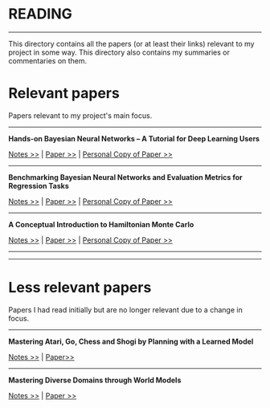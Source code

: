 <h1> READING </h1>

---

This directory contains all the papers (or at least their links) relevant to my project in some way. This directory also contains my summaries or commentaries on them.

# Relevant papers
Papers relevant to my project's main focus.

---

**Hands-on Bayesian Neural Networks – A Tutorial for Deep Learning Users**

[Notes >>](https://github.com/pranigopu/mastersProject/blob/main/reading/hands-on-bayesian-neural-networks--a-tutorial-for-deep-learning-users.md) | [Paper >>](https://arxiv.org/pdf/2007.06823) | [Personal Copy of Paper >>](https://github.com/pranigopu/mastersProject/blob/main/reading/hands-on-bayesian-neural-networks--a-tutorial-for-deep-learning-users.pdf)

---

**Benchmarking Bayesian Neural Networks and Evaluation Metrics for Regression Tasks**

[Notes >>](https://github.com/pranigopu/mastersProject/blob/main/reading/benchmarking-bayesian-neural-networks-and-evaluation-metrics-for-regression-tasks.md) | [Paper >>](https://arxiv.org/pdf/2206.06779) | [Personal Copy of Paper >>](https://github.com/pranigopu/mastersProject/blob/main/reading/benchmarking-bayesian-neural-networks-and-evaluation-metrics-for-regression-tasks.pdf)

---

**A Conceptual Introduction to Hamiltonian Monte Carlo**

[Notes >>](https://github.com/pranigopu/mastersProject/blob/main/reading/a-conceptual-introduction-to-hamiltonian-monte-carlo.md) | [Paper >>](https://arxiv.org/pdf/1701.02434) | [Personal Copy of Paper >>](https://github.com/pranigopu/mastersProject/blob/main/reading/a-conceptual-introduction-to-hamiltonian-monte-carlo.pdf)

---

---

# Less relevant papers
Papers I had read initially but are no longer relevant due to a change in focus.

---

**Mastering Atari, Go, Chess and Shogi by Planning with a Learned Model**

[Notes >>](https://github.com/pranigopu/mastersProject/tree/main/reading/mastering-atari-go-chess-and-shogi-by-planning-with-a-learned-model.md) | [Paper>>](https://arxiv.org/abs/1911.08265)

---

**Mastering Diverse Domains through World Models**

[Notes >>](https://github.com/pranigopu/mastersProject/tree/main/reading/mastering-diverse-domains-through-world-models.md) | [Paper >>](https://arxiv.org/abs/2301.04104)
